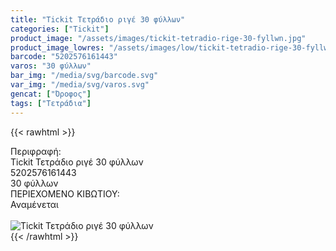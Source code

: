 ```yaml
---
title: "Tickit Τετράδιο ριγέ 30 φύλλων"
categories: ["Tickit"]
product_image: "/assets/images/tickit-tetradio-rige-30-fyllwn.jpg"
product_image_lowres: "/assets/images/low/tickit-tetradio-rige-30-fyllwn.jpg"
barcode: "5202576161443"
varos: "30 φύλλων"
bar_img: "/media/svg/barcode.svg"
var_img: "/media/svg/varos.svg"
gencat: ["Όροφος"]
tags: ["Τετράδια"]
---
```

{{< rawhtml >}}

<div class="sload712"><div class="product"><div id="sistatika">Περιφραφή:</div><div class="alltext">Tickit Τετράδιο ριγέ 30 φύλλων</div><div id="barcode"><div id="barimage1"></div><span id="bartext">5202576161443</span></div><div id="varos"><div id="temimg"></div><span id="varostext">30 φύλλων</span></div><div id="kivotio">ΠΕΡΙΕΧΟΜΕΝΟ ΚΙΒΩΤΙΟΥ:<br>Αναμένεται</div><br><div class="pimg"><img alt="Tickit Τετράδιο ριγέ 30 φύλλων" title="Tickit Τετράδιο ριγέ 30 φύλλων" src="/assets/images/tickit-tetradio-rige-30-fyllwn.jpg"></div></div></div>
{{< /rawhtml >}}


